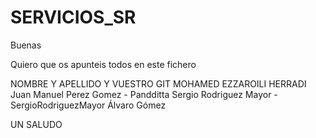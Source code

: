 # SERVICIOS_SR

Buenas 

Quiero que os apunteis todos en este fichero 

NOMBRE Y APELLIDO Y VUESTRO GIT
MOHAMED EZZAROILI HERRADI 
Juan Manuel Perez Gomez - Pandditta
Sergio Rodriguez Mayor - SergioRodriguezMayor
Álvaro Gómez

UN SALUDO 



